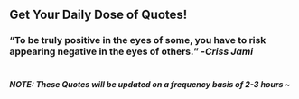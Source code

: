## Get Your Daily Dose of Quotes!
### <q>To be truly positive in the eyes of some, you have to risk appearing negative in the eyes of others.</q> -<em>Criss Jami</em> <br><br>
##### NOTE: These Quotes will be updated on a frequency basis of 2-3 hours ~
